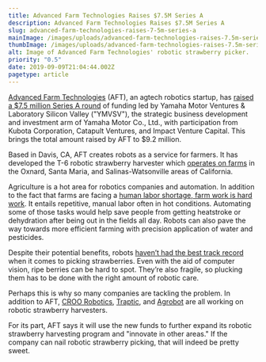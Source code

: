 ```yaml
---
title: Advanced Farm Technologies Raises $7.5M Series A
description: Advanced Farm Technologies Raises $7.5M Series A
slug: advanced-farm-technologies-raises-7-5m-series-a
mainImage: /images/uploads/advanced-farm-technologies-raises-7.5m-series-a-featured.jpg
thumbImage: /images/uploads/advanced-farm-technologies-raises-7.5m-series-a-thumb.jpg
alt: Image of Advanced Farm Technologies' robotic strawberry picker.
priority: "0.5"
date: 2019-09-09T21:04:44.002Z
pagetype: article
---
```

[Advanced Farm Technologies](https://advanced.farm/) (AFT), an agtech robotics startup, has [raised a $7.5 million Series A round](https://www.businesswire.com/news/home/20190827005097/en/Yamaha-Motor-Ventures-Laboratory-Silicon-Valley-Leads) of funding led by Yamaha Motor Ventures & Laboratory Silicon Valley ("YMVSV"), the strategic business development and investment arm of Yamaha Motor Co., Ltd., with participation from Kubota Corporation, Catapult Ventures, and Impact Venture Capital. This brings the total amount raised by AFT to $9.2 million.

Based in Davis, CA, AFT creates robots as a service for farmers. It has developed the T-6 robotic strawberry harvester which [operates on farms](https://agfundernews.com/yamaha-leads-7-5m-series-a-in-strawberry-harvesting-robot) in the Oxnard, Santa Maria, and Salinas-Watsonville areas of California.

Agriculture is a hot area for robotics companies and automation. In addition to the fact that farms are facing a [human labor shortage, farm work is hard work](https://www.fb.org/viewpoints/another-year-of-farm-labor-shortages). It entails repetitive, manual labor often in hot conditions. Automating some of those tasks would help save people from getting heatstroke or dehydration after being out in the fields all day. Robots can also pave the way towards more efficient farming with precision application of water and pesticides.

Despite their potential benefits, robots [haven’t had the best track record](https://www.npr.org/sections/thesalt/2018/03/20/592857197/robots-are-trying-to-pick-strawberries-so-far-theyre-not-very-good-at-it) when it comes to picking strawberries. Even with the aid of computer vision, ripe berries can be hard to spot. They’re also fragile, so plucking them has to be done with the right amount of robotic care.

Perhaps this is why so many companies are tackling the problem. In addition to AFT, [CROO Robotics](https://www.harvestcroorobotics.com/), [Traptic](https://www.traptic.com/), and [Agrobot](https://www.agrobot.com/) are all working on robotic strawberry harvesters.

For its part, AFT says it will use the new funds to further expand its robotic strawberry harvesting program and "innovate in other areas." If the company can nail robotic strawberry picking, that will indeed be pretty sweet.